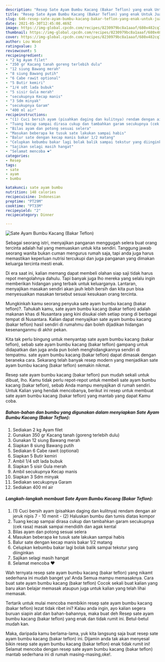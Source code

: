 ```yaml
---
description: "Resep Sate Ayam Bumbu Kacang (Bakar Teflon) yang enak Untuk Jualan"
title: "Resep Sate Ayam Bumbu Kacang (Bakar Teflon) yang enak Untuk Jualan"
slug: 646-resep-sate-ayam-bumbu-kacang-bakar-teflon-yang-enak-untuk-jualan
date: 2021-05-30T12:45:08.469Z
image: https://img-global.cpcdn.com/recipes/8230979bc8a1aaaf/680x482cq70/sate-ayam-bumbu-kacang-bakar-teflon-foto-resep-utama.jpg
thumbnail: https://img-global.cpcdn.com/recipes/8230979bc8a1aaaf/680x482cq70/sate-ayam-bumbu-kacang-bakar-teflon-foto-resep-utama.jpg
cover: https://img-global.cpcdn.com/recipes/8230979bc8a1aaaf/680x482cq70/sate-ayam-bumbu-kacang-bakar-teflon-foto-resep-utama.jpg
author: Lou Wood
ratingvalue: 3
reviewcount: 5
recipeingredient:
- "2 kg Ayam filet"
- "350 gr Kacang tanah goreng terlebih dulu"
- "12 siung Bawang merah"
- "8 siung Bawang putih"
- "6 Cabe rawit optional"
- "5 Butir kemiri"
- "1/4 sdt lada bubuk"
- "5 sisir Gula merah"
- "secukupnya Kecap manis"
- "3 Sdm minyak"
- "secukupnya Garam"
- "400 ml air"
recipeinstructions:
- "(1) Cuci bersih ayam (pisahkan daging dan kulitnya) rendam dengan air jeruk nipis 7 - 10 menit (2) Haluskan bumbu dan tumis diatas kompor"
- "Tuang kecap sampai dirasa cukup dan tambahkan garam secukupnya (cek rasa) masak sampai mendidih dan agak kental"
- "Bilas ayam dan potong sesuai selera"
- "Masukan beberapa ke tusuk sate lakukan sampai habis"
- "Balur sate dengan kecap manis bakar 1/2 matang"
- "Celupkan kebumbu bakar lagi bolak balik sampai tekstur yang diinginkan"
- "Sajikan selagi masih hangat"
- "Selamat mencoba ❤"
categories:
- Resep
tags:
- sate
- ayam
- bumbu

katakunci: sate ayam bumbu 
nutrition: 148 calories
recipecuisine: Indonesian
preptime: "PT29M"
cooktime: "PT33M"
recipeyield: "2"
recipecategory: Dinner

---
```



![Sate Ayam Bumbu Kacang (Bakar Teflon)](https://img-global.cpcdn.com/recipes/8230979bc8a1aaaf/680x482cq70/sate-ayam-bumbu-kacang-bakar-teflon-foto-resep-utama.jpg)

Sebagai seorang istri, menyajikan panganan menggugah selera buat orang tercinta adalah hal yang memuaskan untuk kita sendiri. Tanggung jawab seorang  wanita bukan cuman mengurus rumah saja, tapi anda juga harus memastikan keperluan nutrisi tercukupi dan juga panganan yang dimakan keluarga tercinta mesti enak.

Di era  saat ini, kalian memang dapat membeli olahan siap saji tidak harus repot mengolahnya dahulu. Tapi banyak juga lho mereka yang selalu ingin memberikan hidangan yang terbaik untuk keluarganya. Lantaran, menyajikan masakan sendiri akan jauh lebih bersih dan kita pun bisa menyesuaikan masakan tersebut sesuai kesukaan orang tercinta. 



Mungkinkah kamu seorang penyuka sate ayam bumbu kacang (bakar teflon)?. Tahukah kamu, sate ayam bumbu kacang (bakar teflon) adalah makanan khas di Nusantara yang kini disukai oleh setiap orang di berbagai tempat di Nusantara. Kalian dapat menyajikan sate ayam bumbu kacang (bakar teflon) hasil sendiri di rumahmu dan boleh dijadikan hidangan kesenanganmu di akhir pekan.

Kita tak perlu bingung untuk menyantap sate ayam bumbu kacang (bakar teflon), sebab sate ayam bumbu kacang (bakar teflon) gampang untuk didapatkan dan juga anda pun boleh menghidangkannya sendiri di tempatmu. sate ayam bumbu kacang (bakar teflon) dapat dimasak dengan beraneka cara. Sekarang telah banyak resep modern yang menjadikan sate ayam bumbu kacang (bakar teflon) semakin nikmat.

Resep sate ayam bumbu kacang (bakar teflon) pun mudah sekali untuk dibuat, lho. Kamu tidak perlu repot-repot untuk membeli sate ayam bumbu kacang (bakar teflon), sebab Anda mampu menyajikan di rumah sendiri. Untuk Kalian yang hendak mencobanya, berikut ini resep untuk membuat sate ayam bumbu kacang (bakar teflon) yang mantab yang dapat Kamu coba.

<!--inarticleads1-->

##### Bahan-bahan dan bumbu yang digunakan dalam menyiapkan Sate Ayam Bumbu Kacang (Bakar Teflon):

1. Sediakan 2 kg Ayam filet
1. Gunakan 350 gr Kacang tanah (goreng terlebih dulu)
1. Gunakan 12 siung Bawang merah
1. Siapkan 8 siung Bawang putih
1. Sediakan 6 Cabe rawit (optional)
1. Siapkan 5 Butir kemiri
1. Ambil 1/4 sdt lada bubuk
1. Siapkan 5 sisir Gula merah
1. Ambil secukupnya Kecap manis
1. Siapkan 3 Sdm minyak
1. Sediakan secukupnya Garam
1. Sediakan 400 ml air




<!--inarticleads2-->

##### Langkah-langkah membuat Sate Ayam Bumbu Kacang (Bakar Teflon):

1. (1) Cuci bersih ayam (pisahkan daging dan kulitnya) rendam dengan air jeruk nipis 7 - 10 menit - (2) Haluskan bumbu dan tumis diatas kompor
1. Tuang kecap sampai dirasa cukup dan tambahkan garam secukupnya (cek rasa) masak sampai mendidih dan agak kental
1. Bilas ayam dan potong sesuai selera
1. Masukan beberapa ke tusuk sate lakukan sampai habis
1. Balur sate dengan kecap manis bakar 1/2 matang
1. Celupkan kebumbu bakar lagi bolak balik sampai tekstur yang diinginkan
1. Sajikan selagi masih hangat
1. Selamat mencoba ❤




Wah ternyata resep sate ayam bumbu kacang (bakar teflon) yang nikamt sederhana ini mudah banget ya! Anda Semua mampu memasaknya. Cara buat sate ayam bumbu kacang (bakar teflon) Cocok sekali buat kalian yang baru akan belajar memasak ataupun juga untuk kalian yang telah lihai memasak.

Tertarik untuk mulai mencoba membikin resep sate ayam bumbu kacang (bakar teflon) lezat tidak ribet ini? Kalau anda ingin, ayo kalian segera buruan siapin alat dan bahan-bahannya, maka buat deh Resep sate ayam bumbu kacang (bakar teflon) yang enak dan tidak rumit ini. Betul-betul mudah kan. 

Maka, daripada kamu berlama-lama, yuk kita langsung saja buat resep sate ayam bumbu kacang (bakar teflon) ini. Dijamin anda tak akan menyesal bikin resep sate ayam bumbu kacang (bakar teflon) enak tidak rumit ini! Selamat mencoba dengan resep sate ayam bumbu kacang (bakar teflon) mantab sederhana ini di rumah masing-masing,oke!.

